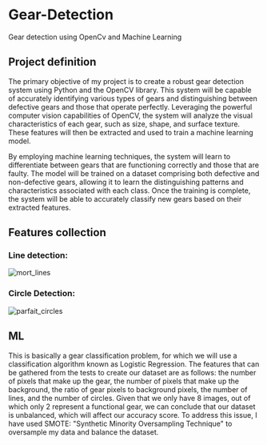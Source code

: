 # Gear-Detection
Gear detection using OpenCv and Machine Learning
## Project definition

The primary objective of my project is to create a robust gear detection system using Python and the OpenCV library. This system will be capable of accurately identifying various types of gears and distinguishing between defective gears and those that operate perfectly. Leveraging the powerful computer vision capabilities of OpenCV, the system will analyze the visual characteristics of each gear, such as size, shape, and surface texture. These features will then be extracted and used to train a machine learning model.

By employing machine learning techniques, the system will learn to differentiate between gears that are functioning correctly and those that are faulty. The model will be trained on a dataset comprising both defective and non-defective gears, allowing it to learn the distinguishing patterns and characteristics associated with each class. Once the training is complete, the system will be able to accurately classify new gears based on their extracted features.


## Features collection
### Line detection: 
![mort_lines](https://github.com/Jalalbaim/Gear-Detection/assets/110737334/2a1b012f-c917-4e51-a126-ba4418ee4296)
### Circle Detection:
![parfait_circles](https://github.com/Jalalbaim/Gear-Detection/assets/110737334/196e3672-1d17-41c2-ba63-733c7a70aed0)

## ML 
This is basically a gear classification problem, for which we will use a classification algorithm known as Logistic Regression.
The features that can be gathered from the tests to create our dataset are as follows: the number of pixels that make up the gear, the number of pixels that make up the background, the ratio of gear pixels to background pixels, the number of lines, and the number of circles.
Given that we only have 8 images, out of which only 2 represent a functional gear, we can conclude that our dataset is unbalanced, which will affect our accuracy score.
To address this issue, I have used SMOTE: "Synthetic Minority Oversampling Technique" to oversample my data and balance the dataset.

